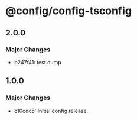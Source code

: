 # @config/config-tsconfig

## 2.0.0

### Major Changes

- b247f41: test dump

## 1.0.0

### Major Changes

- c10cdc5: Initial config release
